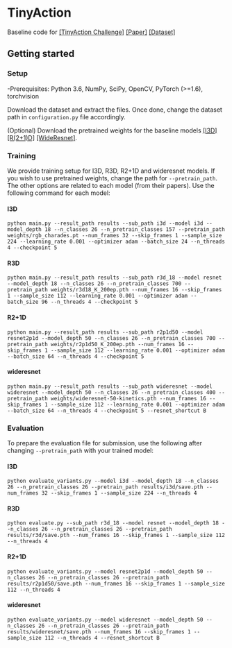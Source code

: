 # TinyAction
Baseline code for [[TinyAction Challenge]](https://www.crcv.ucf.edu/tiny-actions-challenge-cvpr2021/)  [[Paper]](https://arxiv.org/pdf/2107.11494.pdf)  [[Dataset]](https://www.crcv.ucf.edu/tiny-actions-challenge-cvpr2021/data/TinyVIRAT-v2.zip)


## Getting started
### Setup
-Prerequisites: Python 3.6, NumPy, SciPy, OpenCV, PyTorch (>=1.6), torchvision

Download the dataset and extract the files. Once done, change the dataset path in `configuration.py` file accordingly.

(Optional) Download the pretrained weights for the baseline models [[I3D]](https://www.crcv.ucf.edu/data1/tiny-actions/trained_weights/i3d_tinyVirat.pth)  [[R(2+1)D]](https://www.crcv.ucf.edu/data1/tiny-actions/trained_weights/r2p1d_K_50_tinyVirat.pth)  [[WideResnet]](https://www.crcv.ucf.edu/data1/tiny-actions/trained_weights/wideresnet_50_tinyVirat.pth).

### Training
We provide training setup for I3D, R3D, R2+1D and wideresnet models. If you wish to use pretrained weights, change the path for `--pretrain_path`. The other options are related to each model (from their papers). Use the following command for each model:

#### I3D
```
python main.py --result_path results --sub_path i3d --model i3d --model_depth 18 --n_classes 26 --n_pretrain_classes 157 --pretrain_path weights/rgb_charades.pt --num_frames 32 --skip_frames 1 --sample_size 224 --learning_rate 0.001 --optimizer adam --batch_size 24 --n_threads 4 --checkpoint 5
```

#### R3D
```
python main.py --result_path results --sub_path r3d_18 --model resnet --model_depth 18 --n_classes 26 --n_pretrain_classes 700 --pretrain_path weights/r3d18_K_200ep.pth --num_frames 16 --skip_frames 1 --sample_size 112 --learning_rate 0.001 --optimizer adam --batch_size 96 --n_threads 4 --checkpoint 5 
```

#### R2+1D
```
python main.py --result_path results --sub_path r2p1d50 --model resnet2p1d --model_depth 50 --n_classes 26 --n_pretrain_classes 700 --pretrain_path weights/r2p1d50_K_200ep.pth --num_frames 16 --skip_frames 1 --sample_size 112 --learning_rate 0.001 --optimizer adam --batch_size 64 --n_threads 4 --checkpoint 5 
```

#### wideresnet 
```
python main.py --result_path results --sub_path wideresnet --model wideresnet --model_depth 50 --n_classes 26 --n_pretrain_classes 400 --pretrain_path weights/wideresnet-50-kinetics.pth --num_frames 16 --skip_frames 1 --sample_size 112 --learning_rate 0.001 --optimizer adam --batch_size 64 --n_threads 4 --checkpoint 5 --resnet_shortcut B
```

### Evaluation
To prepare the evaluation file for submission, use the following after changing `--pretrain_path` with your trained model:

#### I3D
```
python evaluate_variants.py --model i3d --model_depth 18 --n_classes 26 --n_pretrain_classes 26 --pretrain_path results/i3d/save.pth --num_frames 32 --skip_frames 1 --sample_size 224 --n_threads 4
```

#### R3D 
```
python evaluate.py --sub_path r3d_18 --model resnet --model_depth 18 --n_classes 26 --n_pretrain_classes 26 --pretrain_path results/r3d/save.pth --num_frames 16 --skip_frames 1 --sample_size 112 --n_threads 4
```

#### R2+1D
```
python evaluate_variants.py --model resnet2p1d --model_depth 50 --n_classes 26 --n_pretrain_classes 26 --pretrain_path results/r2p1d50/save.pth --num_frames 16 --skip_frames 1 --sample_size 112 --n_threads 4
```

#### wideresnet 
```
python evaluate_variants.py --model wideresnet --model_depth 50 --n_classes 26 --n_pretrain_classes 26 --pretrain_path results/wideresnet/save.pth --num_frames 16 --skip_frames 1 --sample_size 112 --n_threads 4 --resnet_shortcut B
```